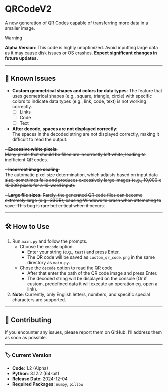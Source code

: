 # QRCodeV2
A new generation of QR Codes capable of transferring more data in a smaller image.

> [!WARNING]
> **Alpha Version**: This code is highly unoptimized. Avoid inputting large data as it may cause disk issues or OS crashes. **Expect significant changes in future updates.**

---

## 🚩 Known Issues
- **Custom geometrical shapes and colors for data types**: 
  The feature that uses geometrical shapes (e.g., square, triangle, circle) with specific colors to indicate data types (e.g., link, code, text) is not working correctly.
  - [ ] Links
  - [ ] Code
  - [ ] Text

- **After decode, spaces are not displayed correctly**:  
  The spaces in the decoded string are not displayed correctly, making it difficult to read the output.

~~- **Excessive white pixels**:~~  
  ~~Many pixels that should be filled are incorrectly left white, leading to inefficient QR codes.~~

~~- **Incorrect image scaling**:~~  
  ~~The automatic pixel size determination, which adjusts based on input data size, sometimes fails and produces excessively large images (e.g., 10,000 x 10,000 pixels for a 10-word input).~~

~~- **Large file sizes**:~~
  ~~Rarely, the generated QR code files can become extremely large (e.g., 33GB), causing Windows to crash when attempting to save. This bug is rare but critical when it occurs.~~

---

## 🛠️ How to Use
1. Run `main.py` and follow the prompts.
   - Choose the `encode` option.
     - Enter your string (e.g., `test`) and press Enter.
     - The QR code will be saved as `custom_qr_code.png` in the same directory as `main.py`.
   - Chose the `decode` option to read the QR code
     - After that enter the path of the QR code image and press Enter.
     - The decoded string will be displayed on the console (Or if custom, predefined data it will execute an operation eg. open a link).
2. **Note**: Currently, only English letters, numbers, and specific special characters are supported.

---

## 🤝 Contributing
If you encounter any issues, please report them on GitHub. I’ll address them as soon as possible.

---

### 🏷️ Current Version
- **Code**: 1.2 (Alpha)
- **Python**: 3.12.2 (64-bit)
- **Release Date**: 2024-12-04
- **Required Packages**: `numpy`, `pillow`
